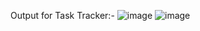 Output for Task Tracker:-
![image](https://github.com/user-attachments/assets/9464fcf2-7dcb-4ac6-a001-1c7439c08f6d)
![image](https://github.com/user-attachments/assets/049fc37b-1c3e-4115-a104-599319e2fc5e)

